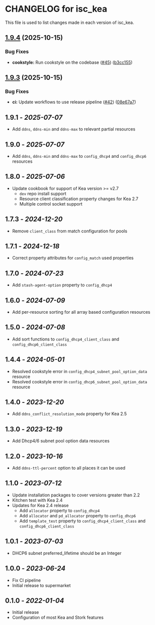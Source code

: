 # CHANGELOG for isc_kea

This file is used to list changes made in each version of isc_kea.

## [1.9.4](https://github.com/sous-chefs/isc_kea/compare/v1.9.3...v1.9.4) (2025-10-15)


### Bug Fixes

* **cookstyle:** Run cookstyle on the codebase ([#45](https://github.com/sous-chefs/isc_kea/issues/45)) ([b3cc155](https://github.com/sous-chefs/isc_kea/commit/b3cc155ed91452e172d143525a7ba5b0e660c285))

## [1.9.3](https://github.com/sous-chefs/isc_kea/compare/1.9.2...v1.9.3) (2025-10-15)


### Bug Fixes

* **ci:** Update workflows to use release pipeline ([#42](https://github.com/sous-chefs/isc_kea/issues/42)) ([08e67a7](https://github.com/sous-chefs/isc_kea/commit/08e67a79c72cbfcb9f878094ce58667ca02dfe65))

## 1.9.1 - *2025-07-07*

* Add `ddns`, `ddns-min` and `ddns-max` to relevant partial resources

## 1.9.0 - *2025-07-07*

* Add `ddns`, `ddns-min` and `ddns-max` to `config_dhcp4` and `config_dhcp6` resources

## 1.8.0 - *2025-07-06*

* Update cookbook for support of Kea version >= v2.7
  * `dev` repo install support
  * Resource client classification property changes for Kea 2.7
  * Multiple control socket support

## 1.7.3 - *2024-12-20*

* Remove `client_class` from match configuration for pools

## 1.7.1 - *2024-12-18*

* Correct property attributes for `config_match` used properties

## 1.7.0 - *2024-07-23*

* Add `stash-agent-option` property to `config_dhcp4`

## 1.6.0 - *2024-07-09*

* Add per-resource sorting for all array based configuration resources

## 1.5.0 - *2024-07-08*

* Add sort functions to `config_dhcp4_client_class` and `config_dhcp6_client_class`

## 1.4.4 - *2024-05-01*

* Resolved cookstyle error in `config_dhcp4_subnet_pool_option_data` resource
* Resolved cookstyle error in `config_dhcp6_subnet_pool_option_data` resource

## 1.4.0 - *2023-12-20*

* Add `ddns_conflict_resolution_mode` property for Kea 2.5

## 1.3.0 - *2023-12-19*

* Add Dhcp4/6 subnet pool option data resources

## 1.2.0 - *2023-10-16*

* Add `ddns-ttl-percent` option to all places it can be used

## 1.1.0 - *2023-07-12*

* Update installation packages to cover versions greater than 2.2
* Kitchen test with Kea 2.4
* Updates for Kea 2.4 release
  * Add `allocator` property to `config_dhcp4`
  * Add `allocator` and `pd_allocator` property to `config_dhcp6`
  * Add `template_test` property to `config_dhcp4_client_class` and `config_dhcp6_client_class`

## 1.0.1 - *2023-07-03*

* DHCP6 subnet preferred_lifetime should be an Integer

## 1.0.0 - *2023-06-24*

* Fix CI pipeline
* Initial release to supermarket

## 0.1.0 - *2022-01-04*

* Initial release
* Configuration of most Kea and Stork features

